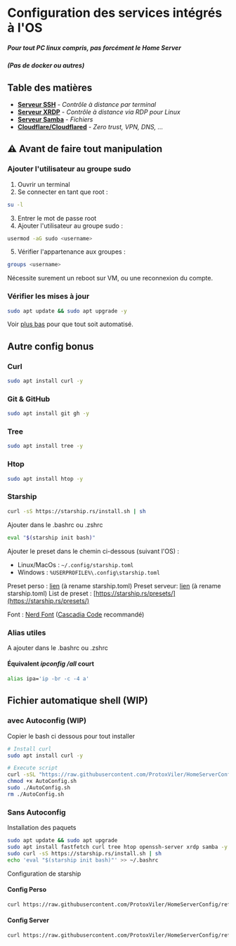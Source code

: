 # Configuration des services intégrés à l'OS

##### Pour tout PC linux compris, pas forcément le Home Server

##### (Pas de docker ou autres)

## Table des matières

- [**Serveur SSH**](https://github.com/ProtoxViler/HomeServerConfig/blob/main/OsConfig/SrvSSH.md) - _Contrôle à distance par terminal_
- [**Serveur XRDP**](https://github.com/ProtoxViler/HomeServerConfig/blob/main/OsConfig/SrvXRP.md) - _Contrôle à distance via RDP pour Linux_
- [**Serveur Samba**](https://github.com/ProtoxViler/HomeServerConfig/blob/main/OsConfig/SrvSamba.md) - _Fichiers_
- [**Cloudflare/Cloudflared**](https://github.com/ProtoxViler/HomeServerConfig/blob/main/OsConfig/Cloudflared.md) - _Zero trust, VPN, DNS, ..._

## ⚠️ Avant de faire tout manipulation

### Ajouter l'utilisateur au groupe sudo

1. Ouvrir un terminal
2. Se connecter en tant que root :

```bash
su -l
```

3. Entrer le mot de passe root
4. Ajouter l'utilisateur au groupe sudo :

```bash
usermod -aG sudo <username>
```

5. Vérifier l'appartenance aux groupes :

```bash
groups <username>
```

Nécessite surement un reboot sur VM, ou une reconnexion du compte.

### Vérifier les mises à jour

```bash
sudo apt update && sudo apt upgrade -y
```

Voir [plus bas](#fichier-automatique-shell) pour que tout soit automatisé.

## Autre config bonus

### Curl

```bash
sudo apt install curl -y
```

### Git & GitHub

```bash
sudo apt install git gh -y
```

### Tree

```bash
sudo apt install tree -y
```

### Htop

```bash
sudo apt install htop -y
```

### Starship

```bash
curl -sS https://starship.rs/install.sh | sh
```

Ajouter dans le .bashrc ou .zshrc

```bash
eval "$(starship init bash)"
```

Ajouter le preset dans le chemin ci-dessous (suivant l'OS) :

- Linux/MacOs : `~/.config/starship.toml`
- Windows : `%USERPROFILE%\.config\starship.toml`

Preset perso : [lien](https://github.com/ProtoxViler/HomeServerConfig/blob/main/OsConfig/starship_perso.toml) (à rename starship.toml)
Preset serveur: [lien](https://github.com/ProtoxViler/HomeServerConfig/blob/main/OsConfig/starship_server.toml) (à rename starship.toml)
List de preset : [https://starship.rs/presets/](https://starship.rs/presets/)

Font : [Nerd Font](https://www.nerdfonts.com/) ([Cascadia Code](https://github.com/ryanoasis/nerd-fonts/releases/download/v3.4.0/CascadiaCode.zip) recommandé)

### Alias utiles

A ajouter dans le .bashrc ou .zshrc

#### Équivalent _ipconfig /all_ court

```bash
alias ipa='ip -br -c -4 a'
```

## Fichier automatique shell (WIP)

### avec Autoconfig (WIP)

Copier le bash ci dessous pour tout installer

```bash
# Install curl
sudo apt install curl -y

# Execute script
curl -sSL "https://raw.githubusercontent.com/ProtoxViler/HomeServerConfig/main/OsConfig/AutoConfig.sh" -o AutoConfig.sh
chmod +x AutoConfig.sh
sudo ./AutoConfig.sh
rm ./AutoConfig.sh
```

### Sans Autoconfig

Installation des paquets

```bash
sudo apt update && sudo apt upgrade
sudo apt install fastfetch curl tree htop openssh-server xrdp samba -y
sudo curl -sS https://starship.rs/install.sh | sh
echo 'eval "$(starship init bash)"' >> ~/.bashrc
```

Configuration de starship

#### Config Perso

```bash
curl https://raw.githubusercontent.com/ProtoxViler/HomeServerConfig/refs/heads/main/OsConfig/Starship/starship_perso.toml -o ~/.config/starship.toml
```

#### Config Server

```bash
curl https://raw.githubusercontent.com/ProtoxViler/HomeServerConfig/refs/heads/main/OsConfig/Starship/starship_server.toml -o ~/.config/starship.toml
```
